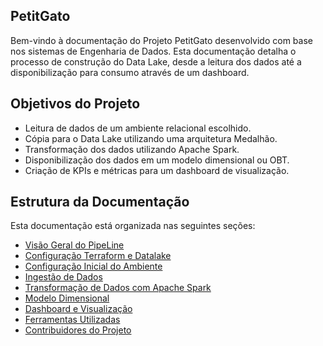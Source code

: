 ## PetitGato

Bem-vindo à documentação do Projeto PetitGato desenvolvido com base nos sistemas de Engenharia de Dados. Esta documentação detalha o processo de construção do Data Lake, desde a leitura dos dados até a disponibilização para consumo através de um dashboard.

## Objetivos do Projeto

- Leitura de dados de um ambiente relacional escolhido.
- Cópia para o Data Lake utilizando uma arquitetura Medalhão.
- Transformação dos dados utilizando Apache Spark.
- Disponibilização dos dados em um modelo dimensional ou OBT.
- Criação de KPIs e métricas para um dashboard de visualização.

## Estrutura da Documentação

Esta documentação está organizada nas seguintes seções:

- [Visão Geral do PipeLine](overview.md)
- [Configuração Terraform e Datalake](azure-data-lake-terraform.md)
- [Configuração Inicial do Ambiente](environment_setup.md)
- [Ingestão de Dados](ingestion.md)
- [Transformação de Dados com Apache Spark](transformation.md)
- [Modelo Dimensional](dimensional_model.md)
- [Dashboard e Visualização](dashboard.md)
- [Ferramentas Utilizadas](tools.md)
- [Contribuidores do Projeto](contribuitors.md)
